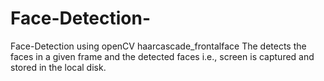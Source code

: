 # Face-Detection-
Face-Detection using openCV haarcascade_frontalface 
The detects the faces in a given frame and the
detected faces i.e., screen is captured and stored in the local disk.
